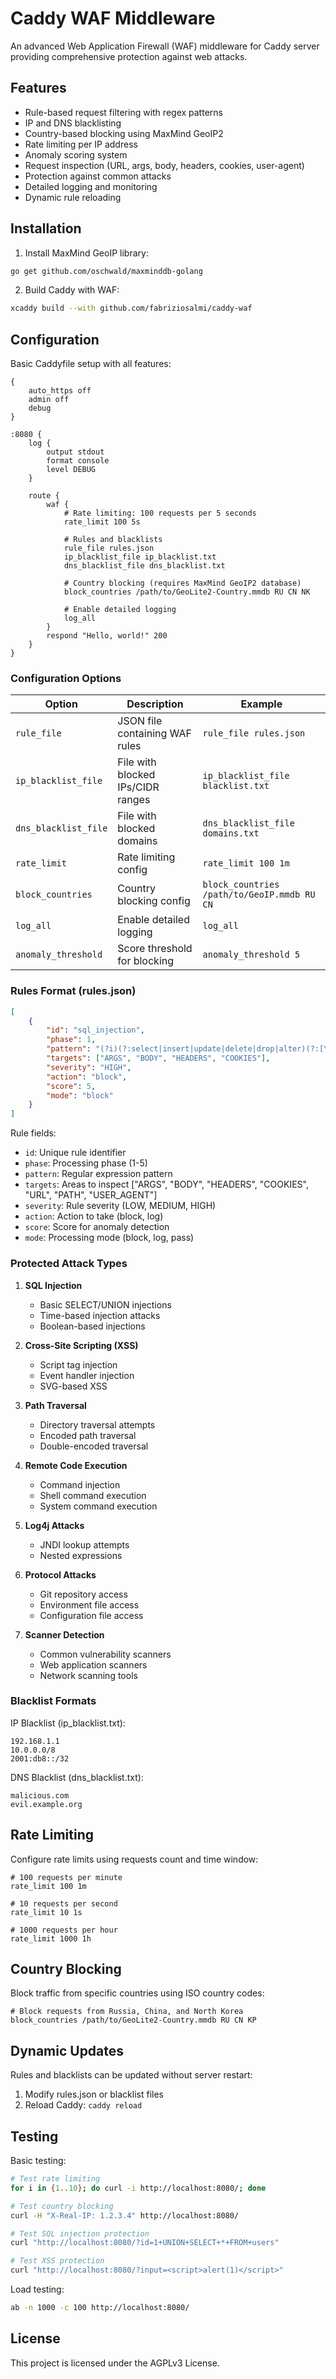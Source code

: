 # Caddy WAF Middleware

An advanced Web Application Firewall (WAF) middleware for Caddy server providing comprehensive protection against web attacks.

## Features
- Rule-based request filtering with regex patterns
- IP and DNS blacklisting
- Country-based blocking using MaxMind GeoIP2
- Rate limiting per IP address
- Anomaly scoring system
- Request inspection (URL, args, body, headers, cookies, user-agent)
- Protection against common attacks
- Detailed logging and monitoring
- Dynamic rule reloading

## Installation

1. Install MaxMind GeoIP library:
```bash
go get github.com/oschwald/maxminddb-golang
```

2. Build Caddy with WAF:
```bash
xcaddy build --with github.com/fabriziosalmi/caddy-waf
```

## Configuration

Basic Caddyfile setup with all features:

```caddyfile
{
    auto_https off
    admin off
    debug
}

:8080 {
    log {
        output stdout
        format console
        level DEBUG
    }
    
    route {
        waf {
            # Rate limiting: 100 requests per 5 seconds
            rate_limit 100 5s
            
            # Rules and blacklists
            rule_file rules.json
            ip_blacklist_file ip_blacklist.txt
            dns_blacklist_file dns_blacklist.txt
            
            # Country blocking (requires MaxMind GeoIP2 database)
            block_countries /path/to/GeoLite2-Country.mmdb RU CN NK
            
            # Enable detailed logging
            log_all
        }
        respond "Hello, world!" 200
    }
}
```

### Configuration Options

| Option | Description | Example |
|--------|-------------|---------|
| `rule_file` | JSON file containing WAF rules | `rule_file rules.json` |
| `ip_blacklist_file` | File with blocked IPs/CIDR ranges | `ip_blacklist_file blacklist.txt` |
| `dns_blacklist_file` | File with blocked domains | `dns_blacklist_file domains.txt` |
| `rate_limit` | Rate limiting config | `rate_limit 100 1m` |
| `block_countries` | Country blocking config | `block_countries /path/to/GeoIP.mmdb RU CN` |
| `log_all` | Enable detailed logging | `log_all` |
| `anomaly_threshold` | Score threshold for blocking | `anomaly_threshold 5` |

### Rules Format (rules.json)

```json
[
    {
        "id": "sql_injection",
        "phase": 1,
        "pattern": "(?i)(?:select|insert|update|delete|drop|alter)(?:[\\s\\v\\/\\*]+)(?:from|into|where|table)\\b",
        "targets": ["ARGS", "BODY", "HEADERS", "COOKIES"],
        "severity": "HIGH",
        "action": "block",
        "score": 5,
        "mode": "block"
    }
]
```

Rule fields:
- `id`: Unique rule identifier
- `phase`: Processing phase (1-5)
- `pattern`: Regular expression pattern
- `targets`: Areas to inspect ["ARGS", "BODY", "HEADERS", "COOKIES", "URL", "PATH", "USER_AGENT"]
- `severity`: Rule severity (LOW, MEDIUM, HIGH)
- `action`: Action to take (block, log)
- `score`: Score for anomaly detection
- `mode`: Processing mode (block, log, pass)

### Protected Attack Types

1. **SQL Injection**
   - Basic SELECT/UNION injections
   - Time-based injection attacks
   - Boolean-based injections

2. **Cross-Site Scripting (XSS)**
   - Script tag injection
   - Event handler injection
   - SVG-based XSS

3. **Path Traversal**
   - Directory traversal attempts
   - Encoded path traversal
   - Double-encoded traversal

4. **Remote Code Execution**
   - Command injection
   - Shell command execution
   - System command execution

5. **Log4j Attacks**
   - JNDI lookup attempts
   - Nested expressions

6. **Protocol Attacks**
   - Git repository access
   - Environment file access
   - Configuration file access

7. **Scanner Detection**
   - Common vulnerability scanners
   - Web application scanners
   - Network scanning tools

### Blacklist Formats

IP Blacklist (ip_blacklist.txt):
```text
192.168.1.1
10.0.0.0/8
2001:db8::/32
```

DNS Blacklist (dns_blacklist.txt):
```text
malicious.com
evil.example.org
```

## Rate Limiting

Configure rate limits using requests count and time window:

```caddyfile
# 100 requests per minute
rate_limit 100 1m

# 10 requests per second
rate_limit 10 1s

# 1000 requests per hour
rate_limit 1000 1h
```

## Country Blocking

Block traffic from specific countries using ISO country codes:

```caddyfile
# Block requests from Russia, China, and North Korea
block_countries /path/to/GeoLite2-Country.mmdb RU CN KP
```

## Dynamic Updates

Rules and blacklists can be updated without server restart:
1. Modify rules.json or blacklist files
2. Reload Caddy: `caddy reload`

## Testing

Basic testing:
```bash
# Test rate limiting
for i in {1..10}; do curl -i http://localhost:8080/; done

# Test country blocking
curl -H "X-Real-IP: 1.2.3.4" http://localhost:8080/

# Test SQL injection protection
curl "http://localhost:8080/?id=1+UNION+SELECT+*+FROM+users"

# Test XSS protection
curl "http://localhost:8080/?input=<script>alert(1)</script>"
```

Load testing:
```bash
ab -n 1000 -c 100 http://localhost:8080/
```

## License

This project is licensed under the AGPLv3 License.
